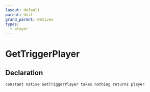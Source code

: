 ```yaml
---
layout: default
parent: Unit
grand_parent: Natives
types:
  - player
---
```


# GetTriggerPlayer

## Declaration

```
constant native GetTriggerPlayer takes nothing returns player
```